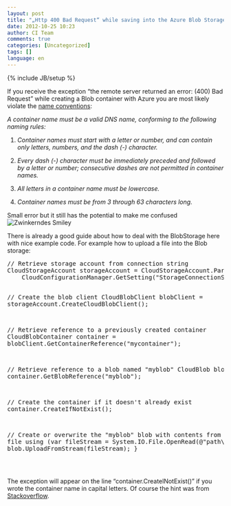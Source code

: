```yaml
---
layout: post
title: "„Http 400 Bad Request“ while saving into the Azure Blob Storage?"
date: 2012-10-25 10:23
author: CI Team
comments: true
categories: [Uncategorized]
tags: []
language: en
---
```

{% include JB/setup %}
&nbsp;

If you receive the exception “the remote server returned an error: (400) Bad Request” while creating a Blob container with Azure you are most likely violate the <a href="http://msdn.microsoft.com/en-us/library/dd135715.aspx">name conventions</a>:

<em>A container name must be a valid DNS name, conforming to the following naming rules:</em>

1. <em>Container names must start with a letter or number, and can contain only letters, numbers, and the dash (-) character.</em>

2. <em>Every dash (-) character must be immediately preceded and followed by a letter or number; consecutive dashes are not permitted in container names.</em>

3. <em>All letters in a container name must be lowercase.</em>

4. <em>Container names must be from 3 through 63 characters long.</em>

Small error but it still has the potential to make me confused <img class="wlEmoticon wlEmoticon-winkingsmile" style="border-style: none;" src="{{BASE_PATH}}/assets/wp-images-en/wlEmoticon-winkingsmile45.png" alt="Zwinkerndes Smiley" />

There is already a good guide about how to deal with the BlobStorage here with nice example code. For example how to upload a file into the Blob storage:
<div id="scid:812469c5-0cb0-4c63-8c15-c81123a09de7:35224f5e-9316-494f-acf3-822f73d2b928" class="wlWriterEditableSmartContent" style="margin: 0px; display: inline; float: none; padding: 0px;">
<pre class="c#">// Retrieve storage account from connection string
CloudStorageAccount storageAccount = CloudStorageAccount.Parse(
    CloudConfigurationManager.GetSetting("StorageConnectionString"));

// Create the blob client
CloudBlobClient blobClient = storageAccount.CreateCloudBlobClient();

// Retrieve reference to a previously created container
CloudBlobContainer container = blobClient.GetContainerReference("mycontainer");

// Retrieve reference to a blob named "myblob"
CloudBlob blob = container.GetBlobReference("myblob");

// Create the container if it doesn't already exist
container.CreateIfNotExist();

// Create or overwrite the "myblob" blob with contents from a local file
using (var fileStream = System.IO.File.OpenRead(@"path\myfile"))
{
    blob.UploadFromStream(fileStream);
}</pre>
</div>
&nbsp;

The exception will appear on the line “container.CreatelNotExist()” if you wrote the container name in capital letters. Of course the hint was from <a href="http://stackoverflow.com/questions/2620521/blob-container-creation-exception">Stackoverflow</a>.
